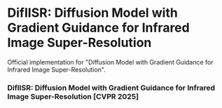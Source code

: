 # DifIISR: Diffusion Model with Gradient Guidance for Infrared Image Super-Resolution
Official implementation for "Diffusion Model with Gradient Guidance for Infrared Image Super-Resolution".

### DifIISR: Diffusion Model with Gradient Guidance for Infrared Image Super-Resolution [CVPR 2025]
